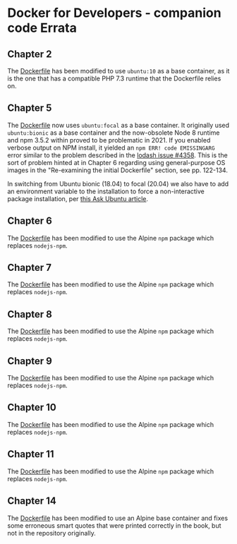 # Docker for Developers - companion code Errata

## Chapter 2
The [Dockerfile](chapter2/Dockerfile) has been modified to use `ubuntu:10` as a base container, as it is the one that has a compatible PHP 7.3 runtime that the Dockerfile relies on.

##  Chapter 5
The [Dockerfile](chapter5/Dockerfile) now uses `ubuntu:focal` as a base container. It originally used `ubuntu:bionic` as a base container and the now-obsolete Node 8 runtime and npm 3.5.2 within proved to be problematic in 2021. If you enabled verbose output on NPM install, it yielded an `npm ERR! code EMISSINGARG` error similar to the problem described in the [lodash issue #4358](https://github.com/lodash/lodash/issues/4358). This is the sort of problem hinted at in Chapter 6 regarding using general-purpose OS images in the "Re-examining the initial Dockerfile" section, see pp. 122-134.

In switching from Ubuntu bionic (18.04) to focal (20.04) we also have to add an environment variable to the installation to force a non-interactive package installation, per [this Ask Ubuntu article](https://askubuntu.com/a/556387).

## Chapter 6
The [Dockerfile](chapter6/Dockerfile) has been modified to use the Alpine `npm` package which replaces `nodejs-npm`.

## Chapter 7
The [Dockerfile](chapter7/Dockerfile) has been modified to use the Alpine `npm` package which replaces `nodejs-npm`.

## Chapter 8
The [Dockerfile](chapter8/Dockerfile) has been modified to use the Alpine `npm` package which replaces `nodejs-npm`.

## Chapter 9
The [Dockerfile](chapter9/Dockerfile) has been modified to use the Alpine `npm` package which replaces `nodejs-npm`.

## Chapter 10
The [Dockerfile](chapter10/Dockerfile) has been modified to use the Alpine `npm` package which replaces `nodejs-npm`.

## Chapter 11
The [Dockerfile](chapter11/Dockerfile) has been modified to use the Alpine `npm` package which replaces `nodejs-npm`.

## Chapter 14
The [Dockerfile](chapter14/Dockerfile) has been modified to use an Alpine base container and fixes some erroneous smart quotes that were printed correctly in the book, but not in the repository originally.
